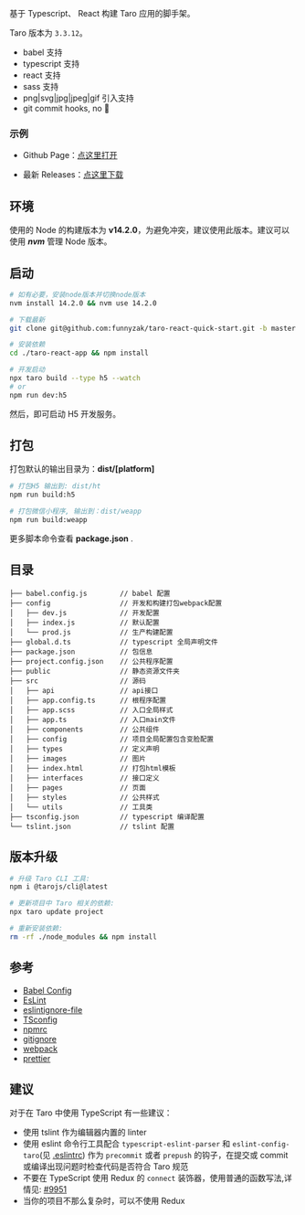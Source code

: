基于 Typescript、 React 构建 Taro 应用的脚手架。

Taro 版本为 `3.3.12`。

- babel 支持
- typescript 支持
- react 支持
- sass 支持
- png|svg|jpg|jpeg|gif 引入支持
- git commit hooks, no 💩

### 示例

- Github Page：[点这里打开](https://funnyzak.github.io/taro-react-quick-start/h5/)

- 最新 Releases：[点这里下载](https://github.com/funnyzak/taro-react-quick-start/releases)

## 环境

使用的 Node 的构建版本为 **v14.2.0**，为避免冲突，建议使用此版本。建议可以使用 **_nvm_** 管理 Node 版本。

## 启动

```bash
# 如有必要，安装node版本并切换node版本
nvm install 14.2.0 && nvm use 14.2.0

# 下载最新
git clone git@github.com:funnyzak/taro-react-quick-start.git -b master ./taro-react-app

# 安装依赖
cd ./taro-react-app && npm install

# 开发启动
npx taro build --type h5 --watch
# or
npm run dev:h5
```

然后，即可启动 H5 开发服务。

## 打包

打包默认的输出目录为：**dist/[platform]**

```bash
# 打包H5 输出到: dist/ht
npm run build:h5

# 打包微信小程序, 输出到：dist/weapp
npm run build:weapp
```

更多脚本命令查看 **package.json** .

## 目录

    ├── babel.config.js        // babel 配置
    ├── config                 // 开发和构建打包webpack配置
    │   ├── dev.js             // 开发配置
    │   ├── index.js           // 默认配置
    │   └── prod.js            // 生产构建配置
    ├── global.d.ts            // typescript 全局声明文件
    ├── package.json           // 包信息
    ├── project.config.json    // 公共程序配置
    ├── public                 // 静态资源文件夹
    ├── src                    // 源码
    │   ├── api                // api接口
    │   ├── app.config.ts      // 根程序配置
    │   ├── app.scss           // 入口全局样式
    │   ├── app.ts             // 入口main文件
    │   ├── components         // 公共组件
    │   ├── config             // 项目全局配置包含变脸配置
    │   ├── types              // 定义声明
    │   ├── images             // 图片
    │   ├── index.html         // 打包html模板
    │   ├── interfaces         // 接口定义
    │   ├── pages              // 页面
    │   ├── styles             // 公共样式
    │   └── utils              // 工具类
    ├── tsconfig.json          // typescript 编译配置
    └── tslint.json            // tslint 配置

## 版本升级

```bash
# 升级 Taro CLI 工具:
npm i @tarojs/cli@latest

# 更新项目中 Taro 相关的依赖:
npx taro update project

# 重新安装依赖:
rm -rf ./node_modules && npm install
```

## 参考

- [Babel Config](https://babel.docschina.org/docs/en/7.0.0/configuration/)
- [EsLint](https://eslint.org/docs/user-guide/configuring/)
- [eslintignore-file](https://eslint.org/docs/user-guide/configuring/ignoring-code#the-eslintignore-file)
- [TSconfig](https://www.typescriptlang.org/tsconfig/)
- [npmrc](https://docs.npmjs.com/cli/v7/configuring-npm/npmrc)
- [gitignore](https://git-scm.com/docs/gitignore)
- [webpack](https://webpack.docschina.org/guides/getting-started/)
- [prettier](https://prettier.io/docs/en/index.html)

## 建议

对于在 Taro 中使用 TypeScript 有一些建议：

- 使用 tslint 作为编辑器内置的 linter
- 使用 eslint 命令行工具配合 `typescript-eslint-parser` 和 `eslint-config-taro`(见 [.eslintrc](./eslintrc)) 作为 `precommit` 或者 `prepush` 的钩子，在提交或 commit 或编译出现问题时检查代码是否符合 Taro 规范
- 不要在 TypeScript 使用 Redux 的 `connect` 装饰器，使用普通的函数写法,详情见: [#9951](https://github.com/DefinitelyTyped/DefinitelyTyped/issues/9951)
- 当你的项目不那么复杂时，可以不使用 Redux
